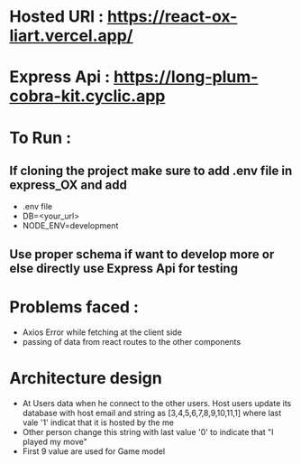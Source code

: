 # Hosted URl : https://react-ox-liart.vercel.app/

# Express Api : https://long-plum-cobra-kit.cyclic.app

# To Run :

## If cloning the project make sure to add .env file in express_OX and add

- .env file
- DB=<your_url>
- NODE_ENV=development

## Use proper schema if want to develop more or else directly use Express Api for testing

# Problems faced :

- Axios Error while fetching at the client side
- passing of data from react routes to the other components

# Architecture design

- At Users data when he connect to the other users. Host users update its database with host email and string as [3,4,5,6,7,8,9,10,11,1] where last vale '1' indicat that it is hosted by the me
- Other person change this string with last value '0' to indicate that "I played my move"
- First 9 value are used for Game model

